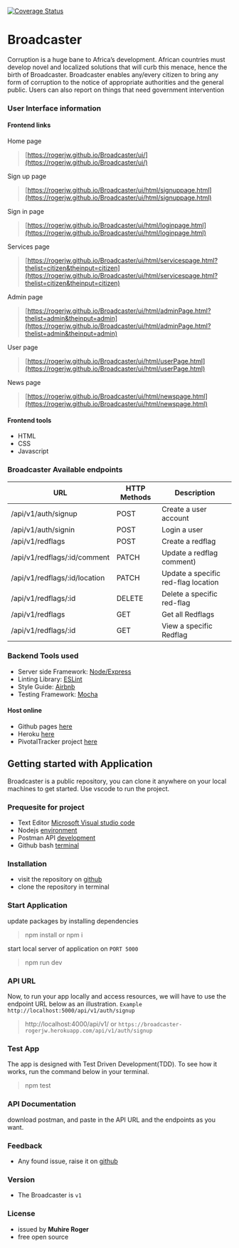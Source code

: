 [![Coverage Status](https://coveralls.io/repos/github/Rogerjw/Broadcaster/badge.svg?branch=develop)](https://coveralls.io/github/Rogerjw/Broadcaster?branch=develop)


# Broadcaster
Corruption is a huge bane to Africa’s development. African countries must develop novel and localized solutions that will curb this menace, hence the birth of Broadcaster. Broadcaster enables any/every citizen to bring any form of corruption to the notice of appropriate authorities and the general public. Users can also report on things that need government intervention

### User Interface information

#### Frontend links

Home page
>[https://rogerjw.github.io/Broadcaster/ui/](https://rogerjw.github.io/Broadcaster/ui/)


Sign up page
>[https://rogerjw.github.io/Broadcaster/ui/html/signuppage.html](https://rogerjw.github.io/Broadcaster/ui/html/signuppage.html)


Sign in page
>[https://rogerjw.github.io/Broadcaster/ui/html/loginpage.html](https://rogerjw.github.io/Broadcaster/ui/html/loginpage.html)

Services page
>[https://rogerjw.github.io/Broadcaster/ui/html/servicespage.html?thelist=citizen&theinput=citizen](https://rogerjw.github.io/Broadcaster/ui/html/servicespage.html?thelist=citizen&theinput=citizen)


Admin page
>[https://rogerjw.github.io/Broadcaster/ui/html/adminPage.html?thelist=admin&theinput=admin](https://rogerjw.github.io/Broadcaster/ui/html/adminPage.html?thelist=admin&theinput=admin)


User page
>[https://rogerjw.github.io/Broadcaster/ui/html/userPage.html](https://rogerjw.github.io/Broadcaster/ui/html/userPage.html)

News page
>[https://rogerjw.github.io/Broadcaster/ui/html/newspage.html](https://rogerjw.github.io/Broadcaster/ui/html/newspage.html)

#### Frontend tools
- HTML
- CSS
- Javascript

### Broadcaster Available endpoints
|     URL     |     HTTP Methods     |     Description     |
| ----------- | -------------------- | ------------------- |
|/api/v1/auth/signup | POST | Create a user account |
|/api/v1/auth/signin |POST  | Login a user |
|/api/v1/redflags|POST| Create a redflag|
|/api/v1/redflags/:id/comment|PATCH|Update a redflag comment)|
|/api/v1/redflags/:id/location|PATCH|Update a specific red-flag location|
|/api/v1/redflags/:id|DELETE|Delete a specific red-flag |
|/api/v1/redflags|GET|Get all Redflags|
|/api/v1/redflags/:id|GET|View a specific Redflag|




### Backend Tools used
 - Server side Framework: [Node/Express](https://expressjs.com/)
 - Linting Library: [ESLint](https://eslint.org/)
 - Style Guide: [Airbnb](https://github.com/airbnb/javascript)
 - Testing Framework: [Mocha](https://mochajs.org/)

#### Host online
 - Github pages [here](https://rogerjw.github.io/Broadcaster/ui/)
 - Heroku [here](https://broadcaster-rogerjw.herokuapp.com/)
 - PivotalTracker project [here](https://www.pivotaltracker.com/n/projects/2408936)


## Getting started with Application
Broadcaster is a public repository, you can clone it anywhere on your local machines to get started. Use vscode to run the project.

### Prequesite for project
- Text Editor [Microsoft Visual studio code](https://code.visualstudio.com/)
- Nodejs [environment](https://nodejs.org/en/)
- Postman API [development](https://www.getpostman.com/)
- Github bash [terminal](https://git-scm.com/downloads) 

### Installation
- visit the repository on [github](https://github.com/Rogerjw/Broadcaster)
- clone the repository in terminal

### Start Application
update packages by installing dependencies
 >npm install or npm i

start local server of application on `PORT 5000`
>npm run dev

### API URL
Now, to run your app locally and access resources, we will have to use the  endpoint URL below as an illustration.
` Example http://localhost:5000/api/v1/auth/signup `
> http://localhost:4000/api/v1/ 
or
`https://broadcaster-rogerjw.herokuapp.com/api/v1/auth/signup`
### Test App
The app is designed with Test Driven Development(TDD). To see how it works, run the command below in your terminal.
>npm test

### API Documentation
download postman, and paste in the API URL and the endpoints as you want.


### Feedback
- Any found issue, raise it on [github](https://github.com/Rogerjw/Broadcaster/issues)

### Version
- The Broadcaster is `v1`

### License
- issued by **Muhire Roger**
- free open source
